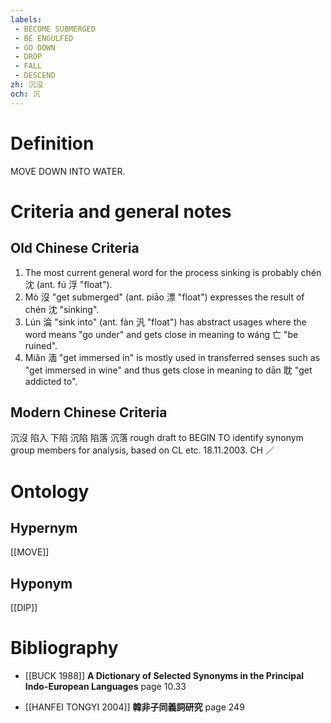 ```yaml
---
labels: 
 - BECOME SUBMERGED
 - BE ENGULFED
 - GO DOWN
 - DROP
 - FALL
 - DESCEND
zh: 沉沒
och: 沉
---
```


# Definition
MOVE DOWN INTO WATER.
# Criteria and general notes
## Old Chinese Criteria
1. The most current general word for the process sinking is probably chén 沈 (ant. fú 浮 "float").
2. Mò 沒 "get submerged" (ant. piāo 漂 "float") expresses the result of chén 沈 "sinking".
3. Lún 淪 "sink into" (ant. fàn 汎 "float") has abstract usages where the word means "go under" and gets close in meaning to wáng 亡 "be ruined".
4. Miǎn 湎 "get immersed in" is mostly used in transferred senses such as "get immersed in wine" and thus gets close in meaning to dān 耽 "get addicted to".
## Modern Chinese Criteria
沉沒
陷入
下陷
沉陷
陷落
沉落
rough draft to BEGIN TO identify synonym group members for analysis, based on CL etc. 18.11.2003. CH ／
# Ontology

## Hypernym
[[MOVE]]
## Hyponym
[[DIP]]
# Bibliography
- [[BUCK 1988]]
**A Dictionary of Selected Synonyms in the Principal Indo-European Languages** page 10.33

- [[HANFEI TONGYI 2004]]
**韓非子同義詞研究** page 249
